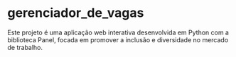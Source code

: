 # gerenciador_de_vagas
Este projeto é uma aplicação web interativa desenvolvida em Python com a biblioteca Panel, focada em promover a inclusão e diversidade no mercado de trabalho. 
